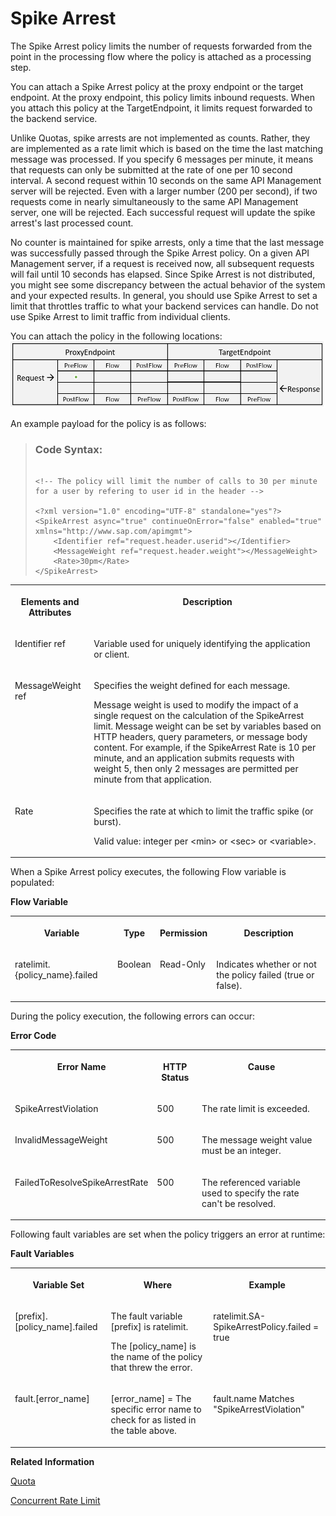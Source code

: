 <!-- loiobf441dc839034613b059cb508ad610f7 -->

# Spike Arrest

The Spike Arrest policy limits the number of requests forwarded from the point in the processing flow where the policy is attached as a processing step.

You can attach a Spike Arrest policy at the proxy endpoint or the target endpoint. At the proxy endpoint, this policy limits inbound requests. When you attach this policy at the TargetEndpoint, it limits request forwarded to the backend service.

Unlike Quotas, spike arrests are not implemented as counts. Rather, they are implemented as a rate limit which is based on the time the last matching message was processed. If you specify 6 messages per minute, it means that requests can only be submitted at the rate of one per 10 second interval. A second request within 10 seconds on the same API Management server will be rejected. Even with a larger number \(200 per second\), if two requests come in nearly simultaneously to the same API Management server, one will be rejected. Each successful request will update the spike arrest's last processed count.

No counter is maintained for spike arrests, only a time that the last message was successfully passed through the Spike Arrest policy. On a given API Management server, if a request is received now, all subsequent requests will fail until 10 seconds has elapsed. Since Spike Arrest is not distributed, you might see some discrepancy between the actual behavior of the system and your expected results. In general, you should use Spike Arrest to set a limit that throttles traffic to what your backend services can handle. Do not use Spike Arrest to limit traffic from individual clients.

You can attach the policy in the following locations: ![](images/flow_policy_1_1aa837c.png)

An example payload for the policy is as follows:

> ### Code Syntax:  
> ```
> 
> <!-- The policy will limit the number of calls to 30 per minute for a user by refering to user id in the header -->
> 
> <?xml version="1.0" encoding="UTF-8" standalone="yes"?>
> <SpikeArrest async="true" continueOnError="false" enabled="true" xmlns="http://www.sap.com/apimgmt">
>     <Identifier ref="request.header.userid"></Identifier>
>     <MessageWeight ref="request.header.weight"></MessageWeight>
>     <Rate>30pm</Rate>
> </SpikeArrest>
> 
> ```


<table>
<tr>
<th valign="top">

**Elements and Attributes**



</th>
<th valign="top">

**Description**



</th>
</tr>
<tr>
<td valign="top">

Identifier ref



</td>
<td valign="top">

Variable used for uniquely identifying the application or client.



</td>
</tr>
<tr>
<td valign="top">

MessageWeight ref



</td>
<td valign="top">

Specifies the weight defined for each message.

Message weight is used to modify the impact of a single request on the calculation of the SpikeArrest limit. Message weight can be set by variables based on HTTP headers, query parameters, or message body content. For example, if the SpikeArrest Rate is 10 per minute, and an application submits requests with weight 5, then only 2 messages are permitted per minute from that application.



</td>
</tr>
<tr>
<td valign="top">

Rate



</td>
<td valign="top">

Specifies the rate at which to limit the traffic spike \(or burst\).

Valid value: integer per <min\> or <sec\> or <variable\>.



</td>
</tr>
</table>

When a Spike Arrest policy executes, the following Flow variable is populated:

**Flow Variable**


<table>
<tr>
<th valign="top">

Variable



</th>
<th valign="top">

Type



</th>
<th valign="top">

Permission



</th>
<th valign="top">

Description



</th>
</tr>
<tr>
<td valign="top">

ratelimit.\{policy\_name\}.failed



</td>
<td valign="top">

Boolean



</td>
<td valign="top">

Read-Only



</td>
<td valign="top">

Indicates whether or not the policy failed \(true or false\).



</td>
</tr>
</table>

During the policy execution, the following errors can occur:

**Error Code**


<table>
<tr>
<th valign="top">

Error Name



</th>
<th valign="top">

HTTP Status



</th>
<th valign="top">

Cause



</th>
</tr>
<tr>
<td valign="top">

SpikeArrestViolation



</td>
<td valign="top">

500



</td>
<td valign="top">

The rate limit is exceeded.



</td>
</tr>
<tr>
<td valign="top">

InvalidMessageWeight



</td>
<td valign="top">

500



</td>
<td valign="top">

The message weight value must be an integer.



</td>
</tr>
<tr>
<td valign="top">

FailedToResolveSpikeArrestRate



</td>
<td valign="top">

500



</td>
<td valign="top">

The referenced variable used to specify the rate can't be resolved.



</td>
</tr>
</table>

Following fault variables are set when the policy triggers an error at runtime:

**Fault Variables**


<table>
<tr>
<th valign="top">

Variable Set



</th>
<th valign="top">

Where



</th>
<th valign="top">

Example



</th>
</tr>
<tr>
<td valign="top">

\[prefix\].\[policy\_name\].failed



</td>
<td valign="top">

The fault variable \[prefix\] is ratelimit.

The \[policy\_name\] is the name of the policy that threw the error.



</td>
<td valign="top">

ratelimit.SA-SpikeArrestPolicy.failed = true



</td>
</tr>
<tr>
<td valign="top">

fault.\[error\_name\]



</td>
<td valign="top">

\[error\_name\] = The specific error name to check for as listed in the table above.



</td>
<td valign="top">

fault.name Matches "SpikeArrestViolation"



</td>
</tr>
</table>

**Related Information**  


[Quota](quota-1f742c1.md "The Quota policy defines the number of request messages an application can submit to an API over a given period of time.")

[Concurrent Rate Limit](concurrent-rate-limit-8f22baa.md "The Concurrent Rate Limit policy is being decommissioned. The support for the Concurrent Rate Limit policy has come to an end. You can no longer create or update an API proxy with Concurrent Rate Limit policy. If you’re still using the policy and wondering which policy to use to best meet your rate-limiting needs, see Replace Concurrent Rate Limit Policy with Alternative Policies.")

